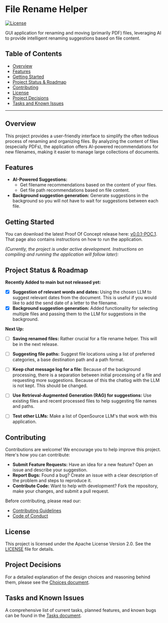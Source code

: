 # File Rename Helper

[![License](https://img.shields.io/badge/License-Apache%202.0-blue.svg)](/docs/LICENSE.md)

GUI application for renaming and moving (primarily PDF) files, leveraging AI to provide intelligent renaming suggestions based on file content.

## Table of Contents

*   [Overview](#overview)
*   [Features](#features)
*   [Getting Started](#getting-started)
*   [Project Status & Roadmap](#project-status-roadmap)
*   [Contributing](#contributing)
*   [License](#license)
*   [Project Decisions](#project-decisions)
*   [Tasks and Known Issues](#tasks-and-known-issues)

---

## Overview

This project provides a user-friendly interface to simplify the often tedious process of renaming and organizing files.  By analyzing the content of files (especially PDFs), the application offers AI-powered recommendations for new filenames, making it easier to manage large collections of documents.

## Features

*   **AI-Powered Suggestions:**
    * Get filename recommendations based on the content of your files.
    * Get file path recommendations based on file content.
*   **Background suggestion generation:**  Generate suggestions in the background so you will not have to wait for suggestions between each file.

## Getting Started
You can download the latest Proof Of Concept release here: [v0.0.1-POC.1](https://github.com/koen-mulder/file-rename-helper/releases/tag/v0.0.1-POC.1). That page also contains instructions on how to run the application.

*(Currently, the project is under active development. Instructions on compiling and running the application will follow later):*

## Project Status & Roadmap

**Recently Added to main but not released yet:**

- [x]  **Suggestion of relevant words and dates:** Using the chosen LLM to suggest relevant dates from the document. This is useful if you would like to add the send date of a letter to the filename.
- [x]  **Background suggestion generation:** Added functionality for selecting multiple files and passing them to the LLM for suggestions in the background.

**Next Up:**

- [ ] **Saving renamed files:** Rather crucial for a file rename helper. This will be in the next release.
- [ ] **Suggesting file paths:** Suggest file locations using a list of preferred categories, a base destination path and a path format.
- [ ] **Keep chat message log for a file:** Because of the background processing, there is a separation between initial processing of a file and requesting more suggestions. Because of this the chatlog with the LLM is not kept. This should be changed.
- [ ] **Use Retrieval-Augmented Generation (RAG) for suggestions:** Use existing files and recent processed files to help suggesting file names and paths.
- [ ] **Test other LLMs:** Make a list of OpenSource LLM's that work with this application.


## Contributing

Contributions are welcome!  We encourage you to help improve this project.  Here's how you can contribute:

*   **Submit Feature Requests:**  Have an idea for a new feature?  Open an issue and describe your suggestion.
*   **Report Bugs:**  Found a bug?  Create an issue with a clear description of the problem and steps to reproduce it.
*   **Contribute Code:**  Want to help with development?  Fork the repository, make your changes, and submit a pull request.

Before contributing, please read our:

*   [Contributing Guidelines](/docs/CONTRIBUTING.md)
*   [Code of Conduct](/docs/CODE_OF_CONDUCT.md)

## License

This project is licensed under the Apache License Version 2.0.  See the [LICENSE](/docs/LICENSE.md) file for details.

## Project Decisions

For a detailed explanation of the design choices and reasoning behind them, please see the [Choices document](/docs/choices.md).

## Tasks and Known Issues

A comprehensive list of current tasks, planned features, and known bugs can be found in the [Tasks document](/docs/tasks.md).